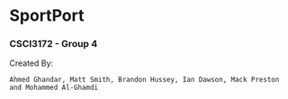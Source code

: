 # SportPort

### CSCI3172 - Group 4
Created By:

    Ahmed Ghandar, Matt Smith, Brandon Hussey, Ian Dawson, Mack Preston and Mohammed Al-Ghamdi
